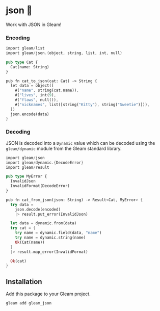 # json 🐑

Work with JSON in Gleam!

### Encoding

```rust
import gleam/list
import gleam/json.{object, string, list, int, null}

pub type Cat {
  Cat(name: String)
}

pub fn cat_to_json(cat: Cat) -> String {
  let data = object([
    #("name", string(cat.name)),
    #("lives", int(9),
    #("flaws", null()),
    #("nicknames", list([string("Kitty"), string("Sweetie")])),
  ])
  json.encode(data)
}
```

### Decoding

JSON is decoded into a `Dynamic` value which can be decoded using the
`gleam/dynamic` module from the Gleam standard library.

```rust
import gleam/json
import gleam/dynamic.{DecodeError}
import gleam/result

pub type MyError {
  InvalidJson
  InvalidFormat(DecodeError)
}

pub fn cat_from_json(json: String) -> Result<Cat, MyError> {
  try data = 
    json.decode(encoded)
    |> result.put_error(InvalidJson)

  let data = dynamic.from(data)
  try cat = {
    try name = dynamic.field(data, "name")
    try name = dynamic.string(name)
    Ok(Cat(name))
  }
  |> result.map_error(InvalidFormat)

  Ok(cat)
}
```

## Installation

Add this package to your Gleam project.

```shell
gleam add gleam_json
```
